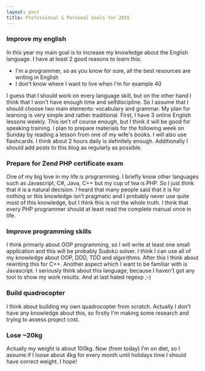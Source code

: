 ```yaml
---
layout: post
title: Professional & Personal Goals for 2015
---
```


### Improve my english
In this year my main goal is to increase my knowledge about the English language. I have at least 2 good reasons to learn this:

* I'm a programmer, so as you know for sure, all the best resources are writing in English
* I don't know where I want to live when I'm for example 40

I guess that I should work on every language skill, but on the other hand I think that I won't have enough time and selfdiscipline. So I assume that I should choose two main elements: vocabulary and grammar. 
My plan for learning is very simple and rather traditional. First, I have 3 online English lessons weekly. This isn't of course enough, but I think it will be good for speaking training. I plan to prepare materials for the following week on Sunday by reading a lesson from one of my wife's books. I will also use flashcards. I think about 2 hours daily is definitely enough. Additionally I should add posts to this blog as regularly as possible.

### Prepare for Zend PHP certificate exam
One of my big love in my life is programming. I briefly know other languages such as Javascript, C#, Java, C++ but my cup of tea is PHP. So I just think that it is a natural decision. I heard that many people said that it is for nothing or this knowledge isn't pragmatic and I probably never use quite most of this knowledge, but I think this is not the whole truth. I think that every PHP programmer should at least read the complete manual once in life.

### Improve programming skills
I think primarly about OOP programming, so I will write at least one small application and this will be probably Sudoku solver. I think I can use all of my knowledge about OOP, DDD, TDD and algorithms. After this I think about rewriting this for C++. Another aspect which I want to be familiar with is Javascript. I seriously think about this language, because I haven't got any tool to show my work results. And at last hated regexp ;-)

### Build quadrocopter
I think about building my own quadrocopter from scratch. Actually I don't have any knowledge about this, so firstly I'm making some research and trying to assess project cost.

### Lose ~20kg
Actually my weight is about 100kg. Now (from today) I'm on diet, so I assume if I loose about 4kg for every month until holidays time I should have correct weight. I hope!
